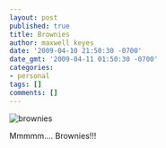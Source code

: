 ```yaml
---
layout: post
published: true
title: Brownies
author: maxwell keyes
date: '2009-04-10 21:50:30 -0700'
date_gmt: '2009-04-11 01:50:30 -0700'
categories:
- personal
tags: []
comments: []
---
```


![brownies]({{site.assets.url_prefix}}/images/posts/brownies-1024x812.jpg "brownies")

Mmmmm.... Brownies!!!

